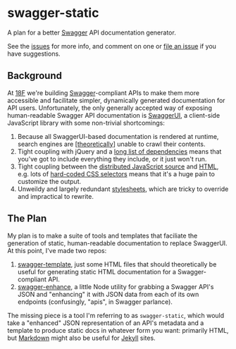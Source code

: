 # swagger-static
A plan for a better [Swagger] API documentation generator.

See the [issues] for more info, and comment on one or [file an issue] if you have suggestions.

## Background
At [18F] we're building [Swagger]-compliant APIs to make them more accessible and facilitate simpler, dynamically generated documentation for API users. Unfortunately, the only generally accepted way of exposing human-readable Swagger API documentation is [SwaggerUI], a client-side JavaScript library with some non-trivial shortcomings:

1. Because all SwaggerUI-based documentation is rendered at runtime, search engines are [[theoretically](https://developers.google.com/webmasters/ajax-crawling/)] unable to crawl their contents.
1. Tight coupling with jQuery and a [long list of dependencies](https://github.com/swagger-api/swagger-ui/blob/master/dist/index.html#L10-L21) means that you've got to include everything they include, or it just won't run.
1. Tight coupling between the [distributed JavaScript source](https://github.com/swagger-api/swagger-ui/blob/master/dist/swagger-ui.js) and [HTML](https://github.com/swagger-api/swagger-ui/blob/master/dist/index.html), e.g. lots of [hard-coded CSS selectors](https://github.com/swagger-api/swagger-ui/blob/master/dist/swagger-ui.js#L23) means that it's a huge pain to customize the output.
1. Unweildy and largely redundant [stylesheets](https://github.com/swagger-api/swagger-ui/blob/master/dist/css/screen.css), which are tricky to override and impractical to rewrite.

## The Plan
My plan is to make a suite of tools and templates that faciliate the generation of static, human-readable documentation to replace SwaggerUI. At this point, I've made two repos:

1. [swagger-template], just some HTML files that should theoretically be useful for generating static HTML documentation for a Swagger-compliant API.
2. [swagger-enhance], a little Node utility for grabbing a Swagger API's JSON and "enhancing" it with JSON data from each of its own endpoints (confusingly, "apis", in Swagger parlance).

The missing piece is a tool I'm referring to as `swagger-static`, which would take a "enhanced" JSON representation of an API's metadata and a template to produce static docs in whatever form you want: primarily HTML, but [Markdown] might also be useful for [Jekyll] sites.

[18F]: https://18f.gsa.gov
[issues]: https://github.com/shawnbot/swagger-static/issues
[file an issue]: https://github.com/shawnbot/swagger-static/issues/new
[Swagger]: http://swagger.io
[SwaggerUI]: https://github.com/swagger-api/swagger-ui/
[swagger-enhance]: https://github.com/shawnbot/swagger-enhance
[swagger-template]: https://github.com/shawnbot/swagger-template
[Markdown]: http://daringfireball.net/projects/markdown/
[Jekyll]: http://jekyllrb.com/
[Django-style template]: https://docs.djangoproject.com/en/1.7/topics/templates/
[npm]: https://npmjs.com
